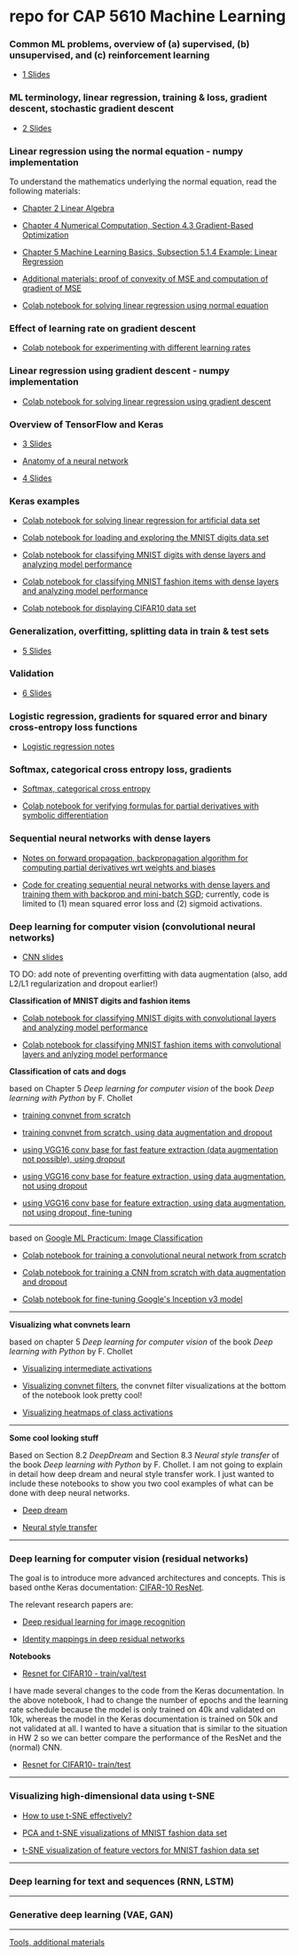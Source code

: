 # repo for CAP 5610 Machine Learning

### Common ML problems, overview of (a) supervised, (b) unsupervised, and (c) reinforcement learning

  - [1 Slides](https://github.com/schneider128k/machine_learning_course/blob/master/slides/1_slides.pdf)

### ML terminology, linear regression, training & loss, gradient descent, stochastic gradient descent

  - [2 Slides](https://github.com/schneider128k/machine_learning_course/blob/master/slides/2_slides.pdf)

### Linear regression using the normal equation - numpy implementation 

  To understand the mathematics underlying the normal equation, read the following materials:

  - [Chapter 2 Linear Algebra](https://www.deeplearningbook.org/contents/linear_algebra.html)
  
  - [Chapter 4 Numerical Computation, Section 4.3 Gradient-Based Optimization](https://www.deeplearningbook.org/contents/numerical.html) 
  
  - [Chapter 5 Machine Learning Basics, Subsection 5.1.4 Example: Linear Regression](https://www.deeplearningbook.org/contents/ml.html)
  
  - [Additional materials: proof of convexity of MSE and computation of gradient of MSE](https://github.com/schneider128k/machine_learning_course/blob/master/slides/linear_regression.pdf)
  
  - [Colab notebook for solving linear regression using normal equation](https://colab.research.google.com/drive/1J7yct9aGfhtfXw8n00Mq4R-xldSSM1WY)

### Effect of learning rate on gradient descent

  - [Colab notebook for experimenting with different learning rates](https://colab.research.google.com/drive/1eECClMU1r-Y9hzPnRw89__jC3nw3C-zD)
   
### Linear regression using gradient descent - numpy implementation

  - [Colab notebook for solving linear regression using gradient descent](https://colab.research.google.com/drive/1qBxfTPoNcSFvpwu1NDl1V6cHEqL3aQl-)

### Overview of TensorFlow and Keras

  - [3 Slides](https://github.com/schneider128k/machine_learning_course/blob/master/slides/3_slides.pdf)

  - [Anatomy of a neural network](https://github.com/schneider128k/machine_learning_course/blob/master/slides/anatomy_of_neural_network.md)

  - [4 Slides](https://github.com/schneider128k/machine_learning_course/blob/master/slides/4_slides.pdf)

### Keras examples

  - [Colab notebook for solving linear regression for artificial data set](https://colab.research.google.com/drive/1pOFL4Qm6WOn2Nxxy6_HteEqQMxStTwzs)
  
  - [Colab notebook for loading and exploring the MNIST digits data set](https://colab.research.google.com/drive/1HDZB0sEjhd0sdTFNCmJXvB8hYnE9KBM7)
  
  - [Colab notebook for classifying MNIST digits with dense layers and analyzing model performance](https://colab.research.google.com/drive/144nj1SRtSjpIcKZgH6-GPdA9bWkg68nh)
  
  - [Colab notebook for classifying MNIST fashion items with dense layers and analyzing model performance](https://colab.research.google.com/drive/1TTO7P5GTmsHhIt_YGqZYyw4KGBCnjqyW)

  - [Colab notebook for displaying CIFAR10 data set](https://colab.research.google.com/drive/1LZZviWOzvchcXRdZi2IBx3KOpQOzLalf)

### Generalization, overfitting, splitting data in train & test sets

  - [5 Slides](https://github.com/schneider128k/machine_learning_course/blob/master/slides/5_slides.pdf)
  
### Validation

  - [6 Slides](https://github.com/schneider128k/machine_learning_course/blob/master/slides/6_slides.pdf)

### Logistic regression, gradients for squared error and binary cross-entropy loss functions

  - [Logistic regression notes](https://github.com/schneider128k/machine_learning_course/blob/master/slides/logistic_regression.pdf)

### Softmax, categorical cross entropy loss, gradients

  - [Softmax, categorical cross entropy](https://github.com/schneider128k/machine_learning_course/blob/master/slides/softmax.pdf)
  
  - [Colab notebook for verifying formulas for partial derivatives with symbolic differentiation](https://colab.research.google.com/drive/1G8u6w3FFhZyb0nWfparVvn77DSjHyxEW)

### Sequential neural networks with dense layers

  - [Notes on forward propagation, backpropagation algorithm for computing partial derivatives wrt weights and biases](https://github.com/schneider128k/machine_learning_course/blob/master/slides/neural_networks.pdf)
  
  - [Code for creating sequential neural networks with dense layers and training them with backprop and mini-batch SGD](https://github.com/schneider128k/machine_learning_course/blob/master/code/neural_network.py); currently, code is limited to (1) mean squared error loss and (2) sigmoid activations.

### Deep learning for computer vision (convolutional neural networks)

  - [CNN slides](https://github.com/schneider128k/machine_learning_course/blob/master/slides/CNN_slides.pdf)
  
  TO DO: add note of preventing overfitting with data augmentation (also, add L2/L1 regularization and dropout earlier!)

  **Classification of MNIST digits and fashion items**

  - [Colab notebook for classifying MNIST digits with convolutional layers and analyzing model performance](https://colab.research.google.com/drive/1HA-PoWkxgYa37McvUrA_n609jkKT5F7m)
  
  - [Colab notebook for classifying MNIST fashion items with convolutional layers and anlyzing model performance](https://colab.research.google.com/drive/1eI47U0vW_5ok6rVvNuenXS2EkTbqxcCV)
  
   **Classification of cats and dogs**
   
   based on Chapter 5 *Deep learning for computer vision* of the book *Deep learning with Python* by F. Chollet
   
   - [training convnet from scratch](https://colab.research.google.com/drive/1Jem-Kw-1z3TyFpgVfkxmfapPkH7wxh00)
   
   - [training convnet from scratch, using data augmentation and dropout](https://colab.research.google.com/drive/1bOov0VTMHNP_zasrSVPrDdzI3MBMcxgW)
   
   - [using VGG16 conv base for fast feature extraction (data augmentation not possible), using dropout](https://colab.research.google.com/drive/1Vame3KCI2KtnTLXnTXK0ZRaT8YjRErGz)
   
   - [using VGG16 conv base for feature extraction, using data augmentation, not using dropout](https://colab.research.google.com/drive/1pRyVUWTWGVBsJUYiR8rGgBAMva2ICdmi)
   
   - [using VGG16 conv base for feature extraction, using data augmentation, not using dropout, fine-tuning](https://colab.research.google.com/drive/1F-RWvoxH8MmT7c1UmNy41iuOp-ejiLoF)
  
  ---
  
 based on [Google ML Practicum: Image Classification](https://developers.google.com/machine-learning/practica/image-classification/)
    
  - [Colab notebook for training a convolutional neural network from scratch](https://colab.research.google.com/drive/1GCz7d32nfYTlY1paDk7-2oVw6E7HFK80)
   
  - [Colab notebook for training a CNN from scratch with data augmentation and dropout](https://colab.research.google.com/drive/1R67uzd5n_v2qnQh6klVCyBFCHTBRWZnF)
  
  - [Colab notebook for fine-tuning Google's Inception v3 model](https://colab.research.google.com/drive/1uVLIUWdT7--b59vM7NaSHkB-qFcu30jU)
  
 ---
  
  **Visualizing what convnets learn**
  
  based on chapter 5 *Deep learning for computer vision* of the book *Deep learning with Python* by F. Chollet
  
  - [Visualizing intermediate activations](https://colab.research.google.com/drive/12Y80BfKlSI8PU0-KNwcSvmxb6z2shZEl)
  
  - [Visualizing convnet filters](https://colab.research.google.com/drive/1Q8Iu_DvKnvvowNOuse0H-jl5gLFzTqaC), the convnet filter visualizations at the bottom of the notebook look pretty cool!
  
  - [Visualizing heatmaps of class activations](https://colab.research.google.com/drive/1Cg2Qy2JGc4XNJzkcaoDPc2hiFejGKdUd)
  
  ---
  
  **Some cool looking stuff**
  
  Based on Section 8.2 *DeepDream* and Section 8.3 *Neural style transfer* of the book *Deep learning with Python* by F. Chollet. I am not going to explain in detail how deep dream and neural style transfer work. I just wanted to include these notebooks to show you two cool examples of what can be done with deep neural networks.
  
  - [Deep dream](https://colab.research.google.com/drive/1AYaS92Da6xEPxQkMToAnqM5ThSzTf4E7)
  
  - [Neural style transfer](https://colab.research.google.com/drive/1OJGyFUsIImZ8nEN6A4zfaTXGzM6C_SIB)
  
 ---
 
### Deep learning for computer vision (residual networks)

The goal is to introduce more advanced architectures and concepts. This is based onthe Keras documentation: 
[CIFAR-10 ResNet](https://keras.io/examples/cifar10_resnet/).

The relevant research papers are:

- [Deep residual learning for image recognition](https://arxiv.org/pdf/1512.03385.pdf)

- [Identity mappings in deep residual networks](https://arxiv.org/pdf/1603.05027.pdf)

**Notebooks**

- [Resnet for CIFAR10 - train/val/test](https://colab.research.google.com/drive/13Pw71ozcGqF4QyRpTApe7J8sJS0JEQmt)

I have made several changes to the code from the Keras documentation. In the above notebook, I had to change the number of epochs and the learning rate schedule because the model is only trained on 40k and validated on 10k, whereas the model in the Keras documentation is trained on 50k and not validated at all. I wanted to have a situation that is similar to the situation in HW 2 so we can better compare the performance of the ResNet and the (normal) CNN.

- [Resnet for CIFAR10- train/test](https://colab.research.google.com/drive/1qpQc0senOmJZvVEBbOFcR8uoSP58L-5T)

---

### Visualizing high-dimensional data using t-SNE

- [How to use t-SNE effectively?](https://distill.pub/2016/misread-tsne/)

- [PCA and t-SNE visualizations of MNIST fashion data set](https://colab.research.google.com/drive/1_PTPUXoWbtLhzluJeMT-eb_aPmC1uZlC)

- [t-SNE visualization of feature vectors for MNIST fashion data set](https://colab.research.google.com/drive/1WXIcE5ye6Vhm78RRDFfr9udu1bwijATl)
---
  
### Deep learning for text and sequences (RNN, LSTM)

---

### Generative deep learning (VAE, GAN)

---

[Tools, additional materials](https://github.com/schneider128k/machine_learning_course/blob/master/tools_additional_materials.md)

